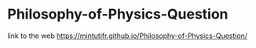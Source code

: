 # Philosophy-of-Physics-Question
link to the web   https://mintutifr.github.io/Philosophy-of-Physics-Question/
